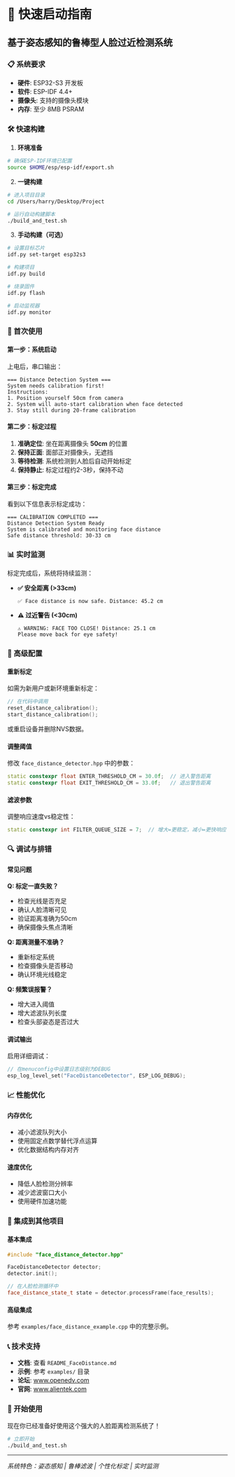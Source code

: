 # 🚀 快速启动指南

## 基于姿态感知的鲁棒型人脸过近检测系统

### 📋 系统要求

- **硬件**: ESP32-S3 开发板
- **软件**: ESP-IDF 4.4+
- **摄像头**: 支持的摄像头模块
- **内存**: 至少 8MB PSRAM

### 🛠️ 快速构建

1. **环境准备**
```bash
# 确保ESP-IDF环境已配置
source $HOME/esp/esp-idf/export.sh
```

2. **一键构建**
```bash
# 进入项目目录
cd /Users/harry/Desktop/Project

# 运行自动构建脚本
./build_and_test.sh
```

3. **手动构建（可选）**
```bash
# 设置目标芯片
idf.py set-target esp32s3

# 构建项目
idf.py build

# 烧录固件
idf.py flash

# 启动监视器
idf.py monitor
```

### 🎯 首次使用

#### 第一步：系统启动
上电后，串口输出：
```
=== Distance Detection System ===
System needs calibration first!
Instructions:
1. Position yourself 50cm from camera
2. System will auto-start calibration when face detected
3. Stay still during 20-frame calibration
```

#### 第二步：标定过程
1. **准确定位**: 坐在距离摄像头 **50cm** 的位置
2. **保持正面**: 面部正对摄像头，无遮挡
3. **等待检测**: 系统检测到人脸后自动开始标定
4. **保持静止**: 标定过程约2-3秒，保持不动

#### 第三步：标定完成
看到以下信息表示标定成功：
```
=== CALIBRATION COMPLETED ===
Distance Detection System Ready
System is calibrated and monitoring face distance
Safe distance threshold: 30-33 cm
```

### 📊 实时监测

标定完成后，系统将持续监测：

- **✅ 安全距离 (>33cm)**
  ```
  ✅ Face distance is now safe. Distance: 45.2 cm
  ```

- **⚠️ 过近警告 (<30cm)**
  ```
  ⚠️ WARNING: FACE TOO CLOSE! Distance: 25.1 cm
  Please move back for eye safety!
  ```

### 🔧 高级配置

#### 重新标定
如需为新用户或新环境重新标定：

```cpp
// 在代码中调用
reset_distance_calibration();
start_distance_calibration();
```

或重启设备并删除NVS数据。

#### 调整阈值
修改 `face_distance_detector.hpp` 中的参数：

```cpp
static constexpr float ENTER_THRESHOLD_CM = 30.0f;  // 进入警告距离
static constexpr float EXIT_THRESHOLD_CM = 33.0f;   // 退出警告距离
```

#### 滤波参数
调整响应速度vs稳定性：

```cpp
static constexpr int FILTER_QUEUE_SIZE = 7;  // 增大=更稳定，减小=更快响应
```

### 🔍 调试与排错

#### 常见问题

**Q: 标定一直失败？**
- 检查光线是否充足
- 确认人脸清晰可见
- 验证距离准确为50cm
- 确保摄像头焦点清晰

**Q: 距离测量不准确？**
- 重新标定系统
- 检查摄像头是否移动
- 确认环境光线稳定

**Q: 频繁误报警？**
- 增大进入阈值
- 增大滤波队列长度
- 检查头部姿态是否过大

#### 调试输出

启用详细调试：
```cpp
// 在menuconfig中设置日志级别为DEBUG
esp_log_level_set("FaceDistanceDetector", ESP_LOG_DEBUG);
```

### 📈 性能优化

#### 内存优化
- 减小滤波队列大小
- 使用固定点数学替代浮点运算
- 优化数据结构内存对齐

#### 速度优化
- 降低人脸检测分辨率
- 减少滤波窗口大小
- 使用硬件加速功能

### 🔌 集成到其他项目

#### 基本集成
```cpp
#include "face_distance_detector.hpp"

FaceDistanceDetector detector;
detector.init();

// 在人脸检测循环中
face_distance_state_t state = detector.processFrame(face_results);
```

#### 高级集成
参考 `examples/face_distance_example.cpp` 中的完整示例。

### 📞 技术支持

- **文档**: 查看 `README_FaceDistance.md`
- **示例**: 参考 `examples/` 目录
- **论坛**: www.openedv.com
- **官网**: www.alientek.com

### 🎉 开始使用

现在你已经准备好使用这个强大的人脸距离检测系统了！

```bash
# 立即开始
./build_and_test.sh
```

---

*系统特色：姿态感知 | 鲁棒滤波 | 个性化标定 | 实时监测*
